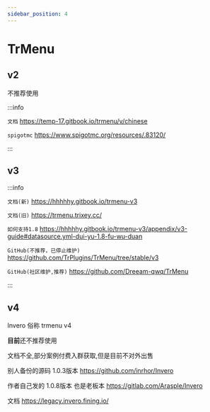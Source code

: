 ```yaml
---
sidebar_position: 4
---
```


# TrMenu

## v2

不推荐使用

:::info

`文档` https://temp-17.gitbook.io/trmenu/v/chinese

`spigotmc` https://www.spigotmc.org/resources/.83120/

:::

## v3

:::info

`文档(新)` https://hhhhhy.gitbook.io/trmenu-v3

`文档(旧)` https://trmenu.trixey.cc/

`如何支持1.8` https://hhhhhy.gitbook.io/trmenu-v3/appendix/v3-guide#datasource.yml-dui-yu-1.8-fu-wu-duan

`GitHub(不推荐，已停止维护)` https://github.com/TrPlugins/TrMenu/tree/stable/v3

`GitHub(社区维护,推荐)` https://github.com/Dreeam-qwq/TrMenu

:::

## v4

Invero 俗称 trmenu v4

**目前**还不推荐使用

文档不全,部分案例付费入群获取,但是目前不对外出售

别人备份的源码 1.0.3版本 https://github.com/inrhor/Invero

作者自己发的 1.0.8版本 也是老板本 https://gitlab.com/Arasple/Invero

文档 https://legacy.invero.fining.io/